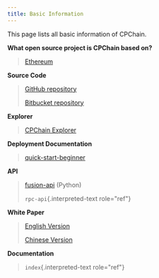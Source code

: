 ```yaml
---
title: Basic Information
---
```


This page lists all basic information of CPChain.

**What open source project is CPChain based on?**

> [Ethereum](https://github.com/ethereum)

**Source Code**

> [GitHub repository](https://github.com/CPChain/chain)
>
> [Bitbucket repository](https://bitbucket.org/cpchain/chain)

**Explorer**

> [CPChain Explorer](https://cpchain.io/explorer/)

**Deployment Documentation**

> [quick-start-beginner](../quickstart/quickstart-beginner)

**API**

> [fusion-api](../api/cpc_fushion.md) (Python)
>
> `rpc-api`{.interpreted-text role="ref"}

**White Paper**

> [English
> Version](https://cpchain.io/download/CPChain_Whitepaper_English.pdf)
>
> [Chinese
> Version](https://cpchain.io/download/CPChain_Whitepaper_CN.pdf)

**Documentation**

> `index`{.interpreted-text role="ref"}
